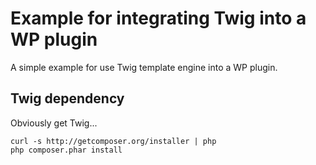 # Example for integrating Twig into a WP plugin

A simple example for use Twig template engine into a WP plugin.

## Twig dependency

Obviously get Twig...

```
curl -s http://getcomposer.org/installer | php
php composer.phar install
```
